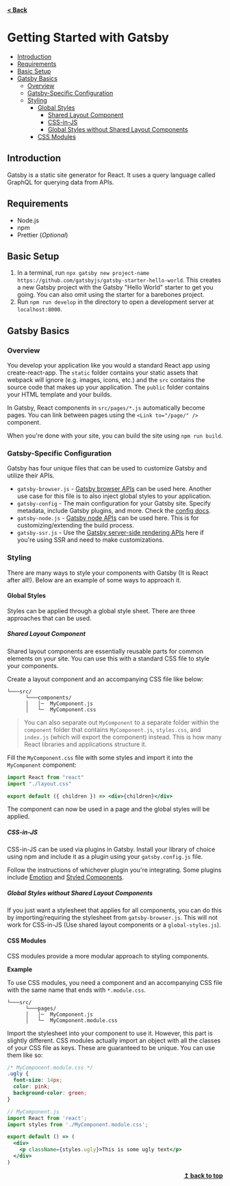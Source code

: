 <b><a id="top" href="../../../README.md">< Back</a></b>

# Getting Started with Gatsby<!-- omit in toc -->

- [Introduction](#introduction)
- [Requirements](#requirements)
- [Basic Setup](#basic-setup)
- [Gatsby Basics](#gatsby-basics)
  - [Overview](#overview)
  - [Gatsby-Specific Configuration](#gatsby-specific-configuration)
  - [Styling](#styling)
    - [Global Styles](#global-styles)
      - [Shared Layout Component](#shared-layout-component)
      - [CSS-in-JS](#css-in-js)
      - [Global Styles without Shared Layout Components](#global-styles-without-shared-layout-components)
    - [CSS Modules](#css-modules)


## Introduction
Gatsby is a static site generator for React. It uses a query language called GraphQL for querying data from APIs.

## Requirements
- Node.js
- npm
- Prettier (*Optional*)

## Basic Setup
1. In a terminal, run `npx gatsby new project-name https://github.com/gatsbyjs/gatsby-starter-hello-world`. This creates a new Gatsby project with the Gatsby "Hello World" starter to get you going. You can also omit using the starter for a barebones project.
2. Run `npm run develop` in the directory to open a development server at `localhost:8000`.

## Gatsby Basics
### Overview
You develop your application like you would a standard React app using create-react-app. The `static` folder contains your static assets that webpack will ignore (e.g. images, icons, etc.) and the `src` contains the source code that makes up your application. The `public` folder contains your HTML template and your builds.

In Gatsby, React components in `src/pages/*.js` automatically become pages. You can link between pages using the `<Link to="/page/" />` component.

When you're done with your site, you can build the site using `npm run build`.

### Gatsby-Specific Configuration
Gatsby has four unique files that can be used to customize Gatsby and utilize their APIs.

- `gatsby-browser.js` - [Gatsby browser APIs](https://www.gatsbyjs.org/docs/browser-apis/) can be used here. Another use case for this file is to also inject global styles to your application. 
- `gatsby-config` - The main configuration for your Gatsby site. Specify metadata, include Gatsby plugins, and more. Check the [config docs](https://www.gatsbyjs.org/docs/gatsby-config/).
- `gatsby-node.js` - [Gatsby node APIs](https://www.gatsbyjs.org/docs/node-apis/) can be used here. This is for customizing/extending the build process.
- `gatsby-ssr.js` - Use the [Gatsby server-side rendering APIs](https://www.gatsbyjs.org/docs/ssr-apis/) here if you're using SSR and need to make customizations.

### Styling
There are many ways to style your components with Gatsby (It is React after all!). Below are an example of some ways to approach it.
#### Global Styles
Styles can be applied through a global style sheet. There are three approaches that can be used.
##### Shared Layout Component
Shared layout components are essentially reusable parts for common elements on your site. You can use this with a standard CSS file to style your components.

Create a layout component and an accompanying CSS file like below:
```
└───src/
      └───components/
      │   │─  MyComponent.js
      │   └─  MyComponent.css
```
> You can also separate out `MyComponent` to a separate folder within the `component` folder that contains `MyComponent.js`, `styles.css`, and `index.js` (which will export the component) instead. This is how many React libraries and applications structure it.

Fill the `MyComponent.css` file with some styles and import it into the `MyComponent` component:
```jsx
import React from "react"
import "./layout.css"

export default ({ children }) => <div>{children}</div>
```

The component can now be used in a page and the global styles will be applied.

##### CSS-in-JS
CSS-in-JS can be used via plugins in Gatsby. Install your library of choice using npm and include it as a plugin using your `gatsby.config.js` file. 

Follow the instructions of whichever plugin you're integrating. Some plugins include [Emotion](https://www.gatsbyjs.org/docs/emotion) and [Styled Components](https://www.gatsbyjs.org/docs/styled-components/).

##### Global Styles without Shared Layout Components
If you just want a stylesheet that applies for all components, you can do this by importing/requiring the stylesheet from `gatsby-browser.js`. This will not work for CSS-in-JS (Use shared layout components or a `global-styles.js`).

#### CSS Modules
CSS modules provide a more modular approach to styling components.

**Example**

To use CSS modules, you need a component and an accompanying CSS file with the same name that ends with `*.module.css`.

```
└───src/
      └───pages/
      │   │─  MyComponent.js
      │   └─  MyComponent.module.css
```
Import the stylesheet into your component to use it. However, this part is slightly different. CSS modules actually import an object with all the classes of your CSS file as keys. These are guaranteed to be unique. You can use them like so:
```css
/* MyComponent.module.css */
.ugly {
  font-size: 14px;
  color: pink;
  background-color: green;
}
```
```jsx
// MyComponent.js
import React from 'react';
import styles from './MyComponent.module.css';

export default () => (
  <div>
    <p className={styles.ugly}>This is some ugly text</p>
  </div>
)
```

<div align="right">
    <b><a href="#top">↥ back to top</a></b>
</div>
